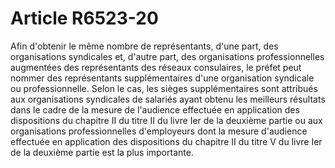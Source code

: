 # Article R6523-20

Afin d'obtenir le même nombre de représentants, d'une part, des organisations syndicales et, d'autre part, des organisations professionnelles augmentées des représentants des réseaux consulaires, le préfet peut nommer des représentants supplémentaires d'une organisation syndicale ou professionnelle. Selon le cas, les sièges supplémentaires sont attribués aux organisations syndicales de salariés ayant obtenu les meilleurs résultats dans le cadre de la mesure de l'audience effectuée en application des dispositions du chapitre II du titre II du livre Ier de la deuxième partie ou aux organisations professionnelles d'employeurs dont la mesure d'audience effectuée en application des dispositions du chapitre II du titre V du livre Ier de la deuxième partie est la plus importante.